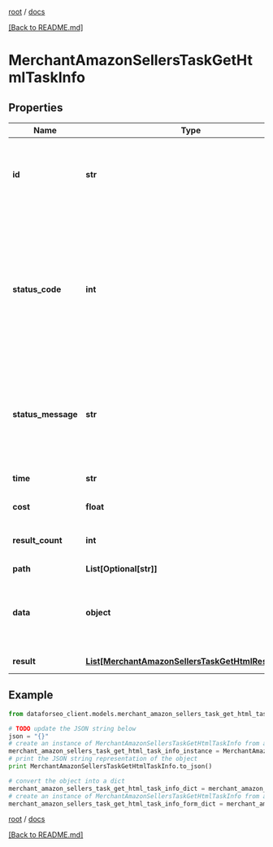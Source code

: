 [root](./../ "root") / [docs](./ "docs")

[[Back to README.md]](./../README.md "[Back to README.md]")

# MerchantAmazonSellersTaskGetHtmlTaskInfo

## Properties

Name | Type | Description | Notes
------------ | ------------- | ------------- | -------------
**id** | **str** | task identifier unique task identifier in our system in the UUID format | [optional]
**status_code** | **int** | status code of the task generated by DataForSEO, can be within the following range: 10000-60000 you can find the full list of the response codes here | [optional]
**status_message** | **str** | informational message of the task you can find the full list of general informational messages here | [optional]
**time** | **str** | execution time, seconds | [optional]
**cost** | **float** | total tasks cost, USD | [optional]
**result_count** | **int** | number of elements in the result array | [optional]
**path** | **List[Optional[str]]** | URL path | [optional]
**data** | **object** | contains the same parameters that you specified in the POST request | [optional]
**result** | [**List[MerchantAmazonSellersTaskGetHtmlResultInfo]**](MerchantAmazonSellersTaskGetHtmlResultInfo.md) | array of results | [optional]

## Example

```python
from dataforseo_client.models.merchant_amazon_sellers_task_get_html_task_info import MerchantAmazonSellersTaskGetHtmlTaskInfo

# TODO update the JSON string below
json = "{}"
# create an instance of MerchantAmazonSellersTaskGetHtmlTaskInfo from a JSON string
merchant_amazon_sellers_task_get_html_task_info_instance = MerchantAmazonSellersTaskGetHtmlTaskInfo.from_json(json)
# print the JSON string representation of the object
print MerchantAmazonSellersTaskGetHtmlTaskInfo.to_json()

# convert the object into a dict
merchant_amazon_sellers_task_get_html_task_info_dict = merchant_amazon_sellers_task_get_html_task_info_instance.to_dict()
# create an instance of MerchantAmazonSellersTaskGetHtmlTaskInfo from a dict
merchant_amazon_sellers_task_get_html_task_info_form_dict = merchant_amazon_sellers_task_get_html_task_info.from_dict(merchant_amazon_sellers_task_get_html_task_info_dict)
```

  

[root](./../ "root") / [docs](./ "docs")

[[Back to README.md]](./../README.md "[Back to README.md]")
